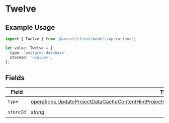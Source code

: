 # Twelve

## Example Usage

```typescript
import { Twelve } from '@vercel/client/models/operations';

let value: Twelve = {
  type: 'postgres-database',
  storeId: '<value>',
};
```

## Fields

| Field     | Type                                                                                                                                                                                                                       | Required           | Description |
| --------- | -------------------------------------------------------------------------------------------------------------------------------------------------------------------------------------------------------------------------- | ------------------ | ----------- |
| `type`    | [operations.UpdateProjectDataCacheContentHintProjectsResponse200ApplicationJSONResponseBodyEnv12Type](../../models/operations/updateprojectdatacachecontenthintprojectsresponse200applicationjsonresponsebodyenv12type.md) | :heavy_check_mark: | N/A         |
| `storeId` | _string_                                                                                                                                                                                                                   | :heavy_check_mark: | N/A         |
